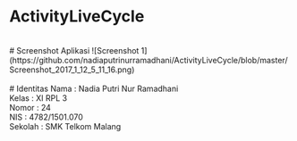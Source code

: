 # ActivityLiveCycle
<br>
# Screenshot Aplikasi
![Screenshot 1](https://github.com/nadiaputrinurramadhani/ActivityLiveCycle/blob/master/Screenshot_2017_1_12_5_11_16.png) 
<br>
<br> 
# Identitas 
Nama : Nadia Putri Nur Ramadhani <br>
Kelas : XI RPL 3 <br>
Nomor : 24 <br>
NIS : 4782/1501.070 <br>
Sekolah : SMK Telkom Malang <br>
